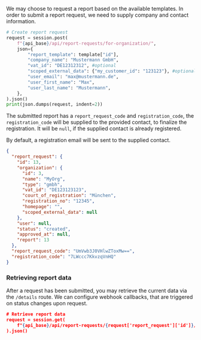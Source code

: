 We may choose to request a report based on the available templates. In order to submit a report request, we need to
supply company and contact information.

```python
# Create report request
request = session.post(
    f"{api_base}/api/report-requests/for-organization/",
    json={
        "report_template": template["id"],
        "company_name": "Mustermann GmbH",
        "vat_id": "DE12312312", #optional
        "scoped_external_data": {"my_customer_id": "123123"}, #optional
        "user_email": "max@mustermann.de",
        "user_first_name": "Max",
        "user_last_name": "Mustermann",
    },
).json()
print(json.dumps(request, indent=2))
```

The submitted report has a `report_request_code` and `registration_code`, the `registration_code` will be supplied to the provided
contact, to finalize the registration. It will be `null`, if the supplied contact is already registered.

By default, a registration email will be sent to the supplied contact.

```json
{
  "report_request": {
    "id": 13,
    "organization": {
      "id": 3,
      "name": "MyOrg",
      "type": "gmbh",
      "vat_id": "DE123123123",
      "court_of_registration": "München",
      "registration_no": "12345",
      "homepage": "",
      "scoped_external_data": null
    },
    "user": null,
    "status": "created",
    "approved_at": null,
    "report": 13
  },
  "report_request_code": "UmVwb3J0VHlwZToxMw==",
  "registration_code": "7LWccc7KkvzqVnHQ"
}
```

### Retrieving report data

After a request has been submitted, you may retrieve the current data via the `/details` route. We can configure webhook
callbacks, that are triggered on status changes upon request.

```json
# Retrieve report data
request = session.get(
    f"{api_base}/api/report-requests/{request['report_request']['id']}/details"
).json()
```
